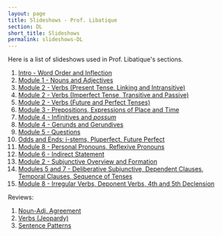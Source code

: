 ```yaml
---
layout: page
title: Slideshows - Prof. Libatique
section: DL
short_title: Slideshows
permalink: slideshows-DL
---
```


Here is a list of slideshows used in Prof. Libatique's sections.

1. [Intro - Word Order and Inflection](https://docs.google.com/presentation/d/1VQkjCCkiuoqkL7gb7aS-CRrexJFdRrML7AyoxXZXVlE/edit?usp=sharing)
2. [Module 1 - Nouns and Adjectives](https://docs.google.com/presentation/d/1i6lD7ucfvu0cwp-W9F3Miv7j16SBv6M9xfk1EezfsqM/edit?usp=sharing)
3. [Module 2 - Verbs (Present Tense, Linking and Intransitive)](https://docs.google.com/presentation/d/1BQaO_nv-8trbLUXZPfxVzKkANMrHtU2zMzNteGSGxmI/edit?usp=sharing)
4. [Module 2 - Verbs (Imperfect Tense, Transitive and Passive)](https://docs.google.com/presentation/d/13i5SkMCLDS___KaGJxfzVkWkJI1NMHJALit0HvjiKx8/edit?usp=sharing)
5. [Module 2 - Verbs (Future and Perfect Tenses)](https://docs.google.com/presentation/d/1nueTg3gk_S3ct_anbjRCzksZzp5gaxJSWr7qgSkKMNA/edit?usp=sharing)
6. [Module 3 - Prepositions, Expressions of Place and Time](https://docs.google.com/presentation/d/1JR-iP8sTG-xoI99MQLozALBsox0ySMpYxFmbeVfdtY8/edit?usp=sharing)
7. [Module 4 - Infinitives and *possum*](https://docs.google.com/presentation/d/1zcfbtPHKpewu5cAtvy6dcw-9cQK7xnr2l1FEpXqWLpM/edit?usp=sharing)
8. [Module 4 - Gerunds and Gerundives](https://docs.google.com/presentation/d/1O0RUelFl7l0o7CeLWy3-zAY4gZ9iHJC03mZamMKD37w/edit?usp=sharing)
9. [Module 5 - Questions](https://docs.google.com/presentation/d/1R6UFWCQASiNqhRxQMCTMzIeXA_hNWuraLPp8ckBRXUI/edit?usp=sharing)
10. [Odds and Ends: i-stems, Pluperfect, Future Perfect](https://docs.google.com/presentation/d/1whxI7-S2VoVSP7C5bVP09fZC0TW3nxthYMuBhTTLrT4/edit?usp=sharing)
11. [Module 8 - Personal Pronouns, Reflexive Pronouns](https://docs.google.com/presentation/d/16UPHR3LsBMKp9qSX0JqbqfGOzFaFhpwMzhe35H_OPWs/edit?usp=sharing)
12. [Module 6 - Indirect Statement](https://docs.google.com/presentation/d/1QA2Lj3tx4o6onQhbe0mnaxywlL9qBy13qGRas3AQNMM/edit?usp=sharing)
13. [Module 2 - Subjunctive Overview and Formation](https://docs.google.com/presentation/d/1JPs8ZhndSDU9WrY-bdm8qSXwzpjpb7jkgkhEa8dmRLQ/edit?usp=sharing)
14. [Modules 5 and 7 - Deliberative Subjunctive, Dependent Clauses, Temporal Clauses, Sequence of Tenses](https://docs.google.com/presentation/d/1XVGEt-cZNMP9q-zwvfN6TBlzY0Cy6W8I90BZaz9Zx1w/edit?usp=sharing)
15. [Module 8 - Irregular Verbs, Deponent Verbs, 4th and 5th Declension](https://docs.google.com/presentation/d/17_bn4tFiuDBu95RgrcfLFQQTmSVOsop7kwXx1iBYnBA/edit?usp=sharing)

Reviews:
1. [Noun-Adj. Agreement](https://docs.google.com/presentation/d/1EkCLQJZY03byyxmrzuXVWRN9zE281z98HIlLdOn96s8/edit?usp=sharing)
2. [Verbs (Jeopardy)](https://jeopardylabs.com/play/verb-review-latn-101-fall-2019)
3. [Sentence Patterns](https://docs.google.com/presentation/d/1mOau19BxI9SLKNxffFgz0TsXI00XwdYfEyvE9sP6WiI/edit?usp=sharing)

